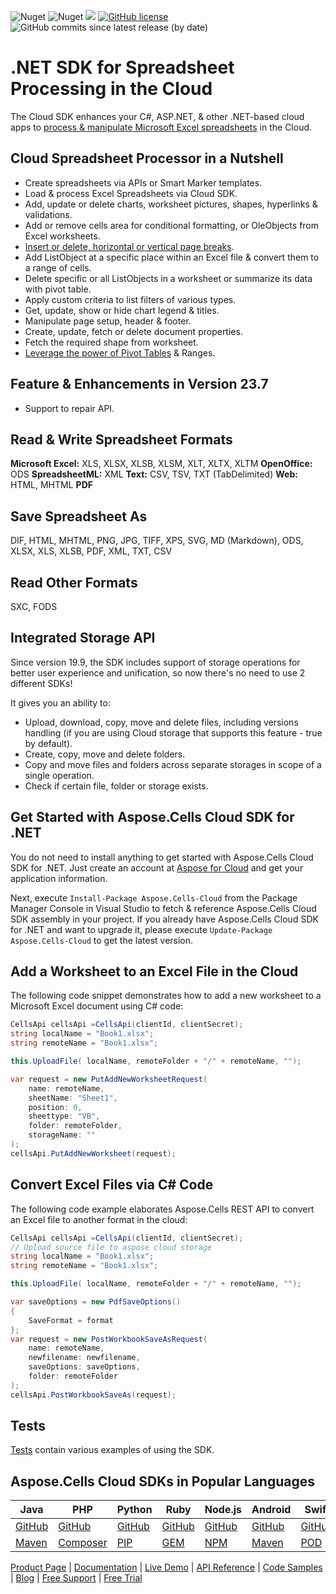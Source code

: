 ![Nuget](https://img.shields.io/nuget/v/Aspose.Cells-Cloud) ![Nuget](https://img.shields.io/nuget/dt/Aspose.Cells-Cloud) ![](https://img.shields.io/badge/REST%20API-v3.0-lightgrey) [![GitHub license](https://img.shields.io/github/license/aspose-cells-cloud/aspose-cells-cloud-dotnet)](https://github.com/aspose-cells-cloud/aspose-cells-cloud-dotnet/blob/master/LICENSE) ![GitHub commits since latest release (by date)](https://img.shields.io/github/commits-since/aspose-cells-cloud/aspose-cells-cloud-dotnet/23.7)

# .NET SDK for Spreadsheet Processing in the Cloud

The Cloud SDK enhances your C#, ASP.NET, & other .NET-based cloud apps to [process & manipulate Microsoft Excel spreadsheets](https://products.aspose.cloud/cells/net) in the Cloud.

## Cloud Spreadsheet Processor in a Nutshell

- Create spreadsheets via APIs or Smart Marker templates.
- Load & process Excel Spreadsheets via Cloud SDK.
- Add, update or delete charts, worksheet pictures, shapes, hyperlinks & validations.
- Add or remove cells area for conditional formatting, or OleObjects from Excel worksheets.
- [Insert or delete, horizontal or vertical page breaks](https://docs.aspose.cloud/cells/working-with-pagebreaks/).
- Add ListObject at a specific place within an Excel file & convert them to a range of cells.
- Delete specific or all ListObjects in a worksheet or summarize its data with pivot table.
- Apply custom criteria to list filters of various types.
- Get, update, show or hide chart legend & titles.
- Manipulate page setup, header & footer.
- Create, update, fetch or delete document properties.
- Fetch the required shape from worksheet.
- [Leverage the power of Pivot Tables](https://docs.aspose.cloud/cells/working-with-pivot-tables/) & Ranges.


## Feature & Enhancements in Version 23.7

- Support to repair API.
 
## Read & Write Spreadsheet Formats

**Microsoft Excel:** XLS, XLSX, XLSB, XLSM, XLT, XLTX, XLTM
**OpenOffice:** ODS
**SpreadsheetML:** XML
**Text:** CSV, TSV, TXT (TabDelimited)
**Web:** HTML, MHTML
**PDF**

## Save Spreadsheet As

DIF, HTML, MHTML, PNG, JPG, TIFF, XPS, SVG, MD (Markdown), ODS, XLSX, XLS, XLSB, PDF, XML, TXT, CSV

## Read Other Formats

SXC, FODS

## Integrated Storage API

Since version 19.9, the SDK includes support of storage operations for better user experience and unification, so now there's no need to use 2 different SDKs!

It gives you an ability to:

- Upload, download, copy, move and delete files, including versions handling (if you are using Cloud storage that supports this feature - true by default).
- Create, copy, move and delete folders.
- Copy and move files and folders across separate storages in scope of a single operation.
- Check if certain file, folder or storage exists.


## Get Started with Aspose.Cells Cloud SDK for .NET

You do not need to install anything to get started with Aspose.Cells Cloud SDK for .NET. Just create an account at [Aspose for Cloud](https://dashboard.aspose.cloud/#/apps) and get your application information.

Next, execute `Install-Package Aspose.Cells-Cloud` from the Package Manager Console in Visual Studio to fetch & reference Aspose.Cells Cloud SDK assembly in your project. If you already have Aspose.Cells Cloud SDK for .NET and want to upgrade it, please execute `Update-Package Aspose.Cells-Cloud` to get the latest version.

## Add a Worksheet to an Excel File in the Cloud

The following code snippet demonstrates how to add a new worksheet to a Microsoft Excel document using C# code:

```csharp
CellsApi cellsApi =CellsApi(clientId, clientSecret);
string localName = "Book1.xlsx";
string remoteName = "Book1.xlsx";

this.UploadFile( localName, remoteFolder + "/" + remoteName, "");

var request = new PutAddNewWorksheetRequest(
    name: remoteName,
    sheetName: "Sheet1",
    position: 0,
    sheettype: "VB",
    folder: remoteFolder,
    storageName: ""
);
cellsApi.PutAddNewWorksheet(request);

```

## Convert Excel Files via C# Code

The following code example elaborates Aspose.Cells REST API to convert an Excel file to another format in the cloud:

```csharp
CellsApi cellsApi =CellsApi(clientId, clientSecret);
// Upload source file to aspose cloud storage
string localName = "Book1.xlsx";
string remoteName = "Book1.xlsx";

this.UploadFile( localName, remoteFolder + "/" + remoteName, "");

var saveOptions = new PdfSaveOptions()
{
    SaveFormat = format
};
var request = new PostWorkbookSaveAsRequest(
    name: remoteName,
    newfilename: newfilename,
    saveOptions: saveOptions,
    folder: remoteFolder
);
cellsApi.PostWorkbookSaveAs(request);
```
## Tests

[Tests](https://github.com/aspose-cells-cloud/aspose-cells-cloud-dotnet/tree/master/Aspose.Cells.Cloud.SDK.Test) contain various examples of using the SDK.

## Aspose.Cells Cloud SDKs in Popular Languages

| Java | PHP | Python | Ruby | Node.js | Android | Swift | Perl | GO |
|---|---|---|---|---|---|---|---|---|
| [GitHub](https://github.com/aspose-cells-cloud/aspose-cells-cloud-java) | [GitHub](https://github.com/aspose-cells-cloud/aspose-cells-cloud-php) | [GitHub](https://github.com/aspose-cells-cloud/aspose-cells-cloud-python) | [GitHub](https://github.com/aspose-cells-cloud/aspose-cells-cloud-ruby)  | [GitHub](https://github.com/aspose-cells-cloud/aspose-cells-cloud-node) | [GitHub](https://github.com/aspose-cells-cloud/aspose-cells-cloud-android)  | [GitHub](https://github.com/aspose-cells-cloud/aspose-cells-cloud-swift) | [GitHub](https://github.com/aspose-cells-cloud/aspose-cells-cloud-perl) | [GitHub](https://github.com/aspose-cells-cloud/aspose-cells-cloud-go) |
| [Maven](https://repository.aspose.cloud/webapp/#/artifacts/browse/tree/General/repo/com/aspose/aspose-cells-cloud) | [Composer](https://packagist.org/packages/aspose/cells-sdk-php) | [PIP](https://pypi.org/project/asposecellscloud/) | [GEM](https://rubygems.org/gems/aspose_cells_cloud)  | [NPM](https://www.npmjs.com/package/asposecellscloud) | [Maven](https://repository.aspose.cloud/webapp/#/artifacts/browse/tree/General/repo/com/aspose/aspose-cells-cloud-android) | [POD](https://cocoapods.org/pods/AsposeCellsCloud) |  [CPAN](https://metacpan.org/release/AsposeCellsCloud-CellsApi) | [GO](https://pkg.go.dev/github.com/aspose-cells-cloud/aspose-cells-cloud-go/v20?tab=overview) |

[Product Page](https://products.aspose.cloud/cells/net) | [Documentation](https://docs.aspose.cloud/cells/) | [Live Demo](https://products.aspose.app/cells/family) | [API Reference](https://apireference.aspose.cloud/cells/) | [Code Samples](https://github.com/aspose-cells-cloud/aspose-cells-cloud-dotnet/tree/master/Examples) | [Blog](https://blog.aspose.cloud/category/cells/) | [Free Support](https://forum.aspose.cloud/c/cells) | [Free Trial](https://dashboard.aspose.cloud/#/apps)

